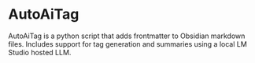 # AutoAiTag
AutoAiTag  is a python script that adds frontmatter to Obsidian markdown files. Includes support for tag generation and summaries using a local LM Studio hosted LLM.
